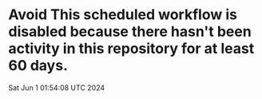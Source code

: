 # Avoid This scheduled workflow is disabled because there hasn't been activity in this repository for at least 60 days.
Sat Jun  1 01:54:08 UTC 2024
